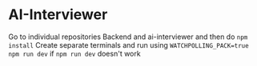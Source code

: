 # AI-Interviewer

Go to individual repositories Backend and ai-interviewer and then do `npm install`
Create separate terminals and run using `WATCHPOLLING_PACK=true npm run dev` if `npm run dev` doesn't work
